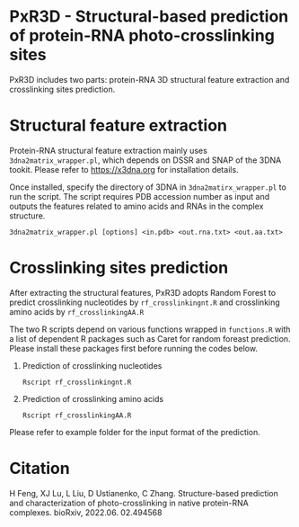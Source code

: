 # PxR3D - Structural-based prediction of protein-RNA photo-crosslinking sites

PxR3D includes two parts: protein-RNA 3D structural feature extraction and crosslinking sites prediction.

# Structural feature extraction
Protein-RNA structural feature extraction mainly uses `3dna2matrix_wrapper.pl`, which depends on DSSR and SNAP of the 3DNA tookit. Please refer to https://x3dna.org for installation details. 

Once installed, specify the directory of 3DNA in `3dna2matirx_wrapper.pl` to run the script. The script requires PDB accession number as input and outputs the features related to amino acids and RNAs in the complex structure. 

`3dna2matrix_wrapper.pl [options] <in.pdb> <out.rna.txt> <out.aa.txt>`

# Crosslinking sites prediction
After extracting the structural features, PxR3D adopts Random Forest to predict crosslinking nucleotides by `rf_crosslinkingnt.R` and crosslinking amino acids by `rf_crosslinkingAA.R `

The two R scripts depend on various functions wrapped in `functions.R` with a list of dependent R packages such as Caret for random foreast prediction. Please install these packages first before running the codes below. 
1. Prediction of crosslinking nucleotides
   
    `Rscript rf_crosslinkingnt.R`
2. Prediction of crosslinking amino acids
   
   `Rscript rf_crosslinkingAA.R`

Please refer to example folder for the input format of the prediction. 

# Citation
H Feng, XJ Lu, L Liu, D Ustianenko, C Zhang. Structure-based prediction and characterization of photo-crosslinking in native protein-RNA complexes. bioRxiv,  2022.06. 02.494568